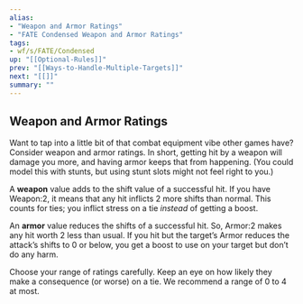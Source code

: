 ```yaml
---
alias:
- "Weapon and Armor Ratings"
- "FATE Condensed Weapon and Armor Ratings"
tags:
- wf/s/FATE/Condensed
up: "[[Optional-Rules]]"
prev: "[[Ways-to-Handle-Multiple-Targets]]"
next: "[[]]"
summary: ""
---
```

## Weapon and Armor Ratings

Want to tap into a little bit of that combat equipment vibe other games have? Consider weapon and armor ratings. In short, getting hit by a weapon will damage you more, and having armor keeps that from happening. (You could model this with stunts, but using stunt slots might not feel right to you.)

A **weapon** value adds to the shift value of a successful hit. If you have Weapon:2, it means that any hit inflicts 2 more shifts than normal. This counts for ties; you inflict stress on a tie _instead_ of getting a boost.

An **armor** value reduces the shifts of a successful hit. So, Armor:2 makes any hit worth 2 less than usual. If you hit but the target’s Armor reduces the attack’s shifts to 0 or below, you get a boost to use on your target but don’t do any harm.

Choose your range of ratings carefully. Keep an eye on how likely they make a consequence (or worse) on a tie. We recommend a range of 0 to 4 at most.